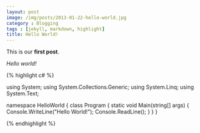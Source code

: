 ```yaml
---
layout: post
image: /img/posts/2013-01-22-hello-world.jpg
category : Blogging
tags : [jekyll, markdown, highlight]
title: Hello World!
---
```


This is our **first post**.

_Hello world!_

{% highlight c# %}

using System;
using System.Collections.Generic;
using System.Linq;
using System.Text;

namespace HelloWorld
{
    class Program
    {
        static void Main(string[] args)
        {
            Console.WriteLine("Hello World!");
            Console.ReadLine();
        }
    }
}

{% endhighlight %}

